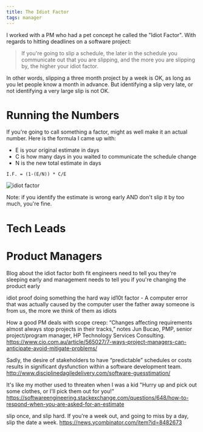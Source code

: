 ```yaml
---
title: The Idiot Factor
tags: manager
---
```


I worked with a PM who had a pet concept he called the "Idiot Factor". With
regards to hitting deadlines on a software project:

> If you're going to slip a schedule, the later in the schedule you communicate
out that you are slipping, and the more you are slipping by, the higher your
idiot factor.

In other words, slipping a three month project by a week is OK, as long as you
let people know a month in advance. But identifying a slip very late, or not
identifying a very large slip is not OK.

# Running the Numbers

If you're going to call something a factor, might as well make it an actual
number. Here is the formula I came up with:

- E is your original estimate in days
- C is how many days in you waited to communicate the schedule change
- N is the new total estimate in days

`I.F. = (1-(E/N)) * C/E`

![idiot factor](/blog/images/idiot-factor.png)

Note: if you identify the estimate is wrong early AND don't slip it by too much,
you're fine.

# Tech Leads

# Product Managers

Blog about the idiot factor both fit engineers need to tell you they're sleeping early and management needs to tell you if you're changing the product early

idiot proof
doing something the hard way
id10t factor - A computer error that was actually caused by the computer user
the father away someone is from us, the more we think of them as idiots

How a good PM deals with scope creep: “Changes affecting requirements almost always stop projects in their tracks,” notes Jun Bucao, PMP, senior project/program manager, HP Technology Services Consulting.
https://www.cio.com.au/article/565027/7-ways-project-managers-can-anticipate-avoid-mitigate-problems/

Sadly, the desire of stakeholders to have “predictable” schedules or costs results in significant dysfunction within a software development team.
http://www.disciplinedagiledelivery.com/software-guesstimation/

It's like my mother used to threaten when I was a kid "Hurry up and pick out some clothes, or I'll pick them out for you!"
https://softwareengineering.stackexchange.com/questions/648/how-to-respond-when-you-are-asked-for-an-estimate

slip once, and slip hard. If you're a week out, and going to miss by a day, slip the date a week.
https://news.ycombinator.com/item?id=8482673
